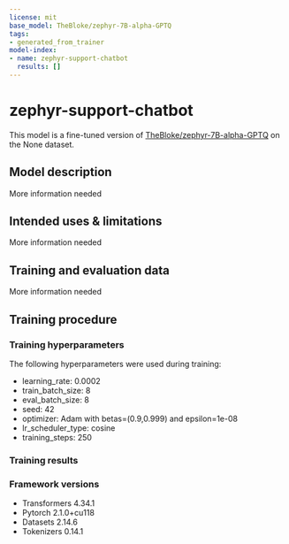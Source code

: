 ```yaml
---
license: mit
base_model: TheBloke/zephyr-7B-alpha-GPTQ
tags:
- generated_from_trainer
model-index:
- name: zephyr-support-chatbot
  results: []
---
```


<!-- This model card has been generated automatically according to the information the Trainer had access to. You
should probably proofread and complete it, then remove this comment. -->

# zephyr-support-chatbot

This model is a fine-tuned version of [TheBloke/zephyr-7B-alpha-GPTQ](https://huggingface.co/TheBloke/zephyr-7B-alpha-GPTQ) on the None dataset.

## Model description

More information needed

## Intended uses & limitations

More information needed

## Training and evaluation data

More information needed

## Training procedure

### Training hyperparameters

The following hyperparameters were used during training:
- learning_rate: 0.0002
- train_batch_size: 8
- eval_batch_size: 8
- seed: 42
- optimizer: Adam with betas=(0.9,0.999) and epsilon=1e-08
- lr_scheduler_type: cosine
- training_steps: 250

### Training results



### Framework versions

- Transformers 4.34.1
- Pytorch 2.1.0+cu118
- Datasets 2.14.6
- Tokenizers 0.14.1
